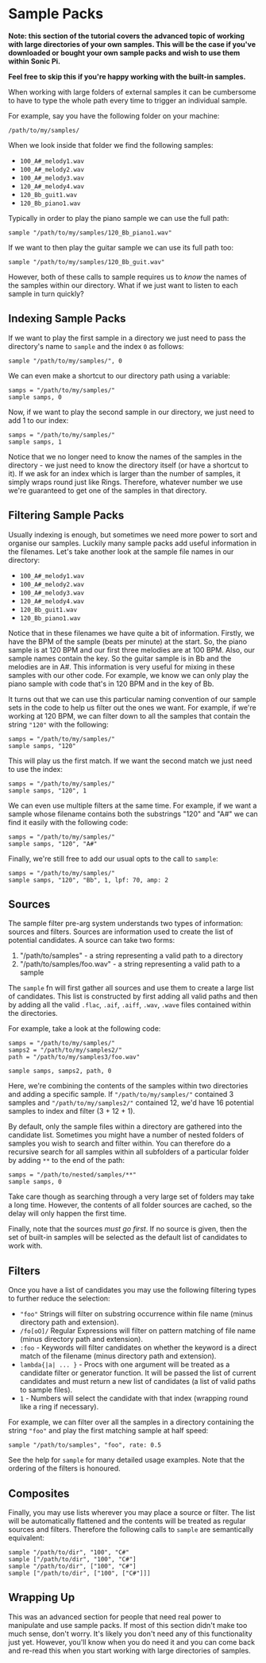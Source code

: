# Sample Packs

**Note: this section of the tutorial covers the advanced topic of
working with large directories of your own samples. This will be the
case if you've downloaded or bought your own sample packs and wish to
use them within Sonic Pi.**

**Feel free to skip this if you're happy working with the built-in
samples.**

When working with large folders of external samples it can be cumbersome
to have to type the whole path every time to trigger an individual
sample.

For example, say you have the following folder on your machine:

```
/path/to/my/samples/
```

When we look inside that folder we find the following samples:

* `100_A#_melody1.wav`
* `100_A#_melody2.wav`
* `100_A#_melody3.wav`
* `120_A#_melody4.wav`
* `120_Bb_guit1.wav`
* `120_Bb_piano1.wav`

Typically in order to play the piano sample we can use the full path:

```
sample "/path/to/my/samples/120_Bb_piano1.wav"
```

If we want to then play the guitar sample we can use its full path too:

```
sample "/path/to/my/samples/120_Bb_guit.wav"
```

However, both of these calls to sample requires us to *know* the names
of the samples within our directory. What if we just want to listen to
each sample in turn quickly? 

## Indexing Sample Packs

If we want to play the first sample in a directory we just need to pass
the directory's name to `sample` and the index `0` as follows:

```
sample "/path/to/my/samples/", 0
```

We can even make a shortcut to our directory path using a variable:

```
samps = "/path/to/my/samples/"
sample samps, 0
```

Now, if we want to play the second sample in our directory, we just need
to add 1 to our index:

```
samps = "/path/to/my/samples/"
sample samps, 1
```

Notice that we no longer need to know the names of the samples in the
directory - we just need to know the directory itself (or have a
shortcut to it). If we ask for an index which is larger than the number
of samples, it simply wraps round just like Rings. Therefore, whatever
number we use we're guaranteed to get one of the samples in that
directory.

## Filtering Sample Packs

Usually indexing is enough, but sometimes we need more power to sort
and organise our samples. Luckily many sample packs add useful
information in the filenames. Let's take another look at the sample file
names in our directory:

* `100_A#_melody1.wav`
* `100_A#_melody2.wav`
* `100_A#_melody3.wav`
* `120_A#_melody4.wav`
* `120_Bb_guit1.wav`
* `120_Bb_piano1.wav`

Notice that in these filenames we have quite a bit of
information. Firstly, we have the BPM of the sample (beats per minute)
at the start. So, the piano sample is at 120 BPM and our first three
melodies are at 100 BPM. Also, our sample names contain the key. So the
guitar sample is in Bb and the melodies are in A#. This information is
very useful for mixing in these samples with our other code. For
example, we know we can only play the piano sample with code that's in
120 BPM and in the key of Bb.

It turns out that we can use this particular naming convention of our
sample sets in the code to help us filter out the ones we want. For
example, if we're working at 120 BPM, we can filter down to all the
samples that contain the string `"120"` with the following:

```
samps = "/path/to/my/samples/"
sample samps, "120"
```

This will play us the first match. If we want the second match we just
need to use the index:

```
samps = "/path/to/my/samples/"
sample samps, "120", 1
```

We can even use multiple filters at the same time. For example, if we
want a sample whose filename contains both the substrings "120" and "A#"
we can find it easily with the following code:

```
samps = "/path/to/my/samples/"
sample samps, "120", "A#"
```

Finally, we're still free to add our usual opts to the call to `sample`:

```
samps = "/path/to/my/samples/"
sample samps, "120", "Bb", 1, lpf: 70, amp: 2
```

## Sources

The sample filter pre-arg system understands two types of information:
sources and filters. Sources are information used to create the list of
potential candidates. A source can take two forms:

1. "/path/to/samples" - a string representing a valid path to a directory 
2. "/path/to/samples/foo.wav" - a string representing a valid path to a sample

The `sample` fn will first gather all sources and use them to create a
large list of candidates. This list is constructed by first adding all
valid paths and then by adding all the valid `.flac`, `.aif`, `.aiff`,
`.wav`, `.wave` files contained within the directories.

For example, take a look at the following code:

```
samps = "/path/to/my/samples/"
samps2 = "/path/to/my/samples2/"
path = "/path/to/my/samples3/foo.wav"

sample samps, samps2, path, 0
```

Here, we're combining the contents of the samples within two directories
and adding a specific sample. If `"/path/to/my/samples/"` contained 3
samples and `"/path/to/my/samples2/"` contained 12, we'd have 16
potential samples to index and filter (3 + 12 + 1).

By default, only the sample files within a directory are gathered into
the candidate list. Sometimes you might have a number of nested folders of
samples you wish to search and filter within. You can therefore do a
recursive search for all samples within all subfolders of a particular
folder by adding `**` to the end of the path:

```
samps = "/path/to/nested/samples/**"
sample samps, 0
```

Take care though as searching through a very large set of folders may
take a long time. However, the contents of all folder sources are
cached, so the delay will only happen the first time.

Finally, note that the sources *must go first*. If no source is given,
then the set of built-in samples will be selected as the default list of
candidates to work with.

## Filters

Once you have a list of candidates you may use the following filtering
types to further reduce the selection:

* `"foo"` Strings will filter on substring occurrence within file name (minus directory path and extension).
* `/fo[oO]/` Regular Expressions will filter on pattern matching of file name (minus directory path and extension).
* `:foo` - Keywords will filter candidates on whether the keyword is a direct match of the filename (minus directory path and extension).
* `lambda{|a| ... }` - Procs with one argument will be treated as a candidate filter or generator function. It will be passed the list of current candidates and must return a new list of candidates (a list of valid paths to sample files).
* `1` - Numbers will select the candidate with that index (wrapping round like a ring if necessary).

For example, we can filter over all the samples in a directory
containing the string `"foo"` and play the first matching sample at half
speed:

```
sample "/path/to/samples", "foo", rate: 0.5
```

See the help for `sample` for many detailed usage examples. Note that
the ordering of the filters is honoured.

## Composites

Finally, you may use lists wherever you may place a source or
filter. The list will be automatically flattened and the contents will
be treated as regular sources and filters. Therefore the following calls
to `sample` are semantically equivalent:

```
sample "/path/to/dir", "100", "C#"
sample ["/path/to/dir", "100", "C#"]
sample "/path/to/dir", ["100", "C#"]
sample ["/path/to/dir", ["100", ["C#"]]]
```

## Wrapping Up

This was an advanced section for people that need real power to
manipulate and use sample packs. If most of this section didn't make too
much sense, don't worry. It's likely you don't need any of this
functionality just yet. However, you'll know when you do need it and you
can come back and re-read this when you start working with large
directories of samples.
